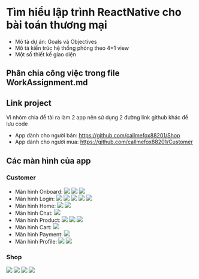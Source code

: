 # Tìm hiểu lập trình ReactNative cho bài toán thương mại

- Mô tả dự án: Goals và Objectives
- Mô tả kiến trúc hệ thống phỏng theo 4+1 view
- Một số thiết kế giao diện

## Phân chia công việc trong file WorkAssignment.md

## Link project

Vì nhóm chia đề tài ra làm 2 app nên sử dụng 2 đường link github khác để lưu code

- App dành cho người bán: https://github.com/callmefox88201/Shop
- App dành cho người mua: https://github.com/callmefox88201/Customer

## Các màn hình của app

### Customer

- Màn hình Onboard:
  ![](https://docs.google.com/uc?export=open&id=1LgEuohL4lBpoRrNDatTCpKAxfLKsqlTy)
  ![](https://docs.google.com/uc?export=open&id=1LrHzbNkixycLtQl8BOIZJjZ4oxdxiduP)
  ![](https://docs.google.com/uc?export=open&id=1ZtXrg0f8jO4XW85flZzR5CO7h35BhKpn)
- Màn hình Login:
  ![](https://docs.google.com/uc?export=open&id=1kmlo1TDS9N0_JwCSmdHUY0ocGLAfDaRR)
  ![](https://docs.google.com/uc?export=open&id=1W43ic7na1qF6EJOg0ywkaz4wD7vASbO8)
  ![](https://docs.google.com/uc?export=open&id=1SoyIt7splMDtEFCleI976Wio7mp912VB)
  ![](https://docs.google.com/uc?export=open&id=18Td5GfmWbCE2w68NHVrcYKpDcLVxcuBQ)
  ![](https://docs.google.com/uc?export=open&id=1p2bekWUBzxgFbBYMkVxWLU7rAAr5jGLy)
- Màn hình Home:
  ![](https://docs.google.com/uc?export=open&id=1P6r3fzTWeJAA1zL_FouZ77OLkqkZLT-I)
  ![](https://docs.google.com/uc?export=open&id=1maGBZ3YaGCGoJv_FV1zw-BreF2a05XWm)
- Màn hình Chat:
  ![](https://docs.google.com/uc?export=open&id=1ay9_c8lhZueM_JcNtWe2V7ZVb4JSOV9p)
- Màn hình Product:
  ![](https://docs.google.com/uc?export=open&id=1QXGdOOiDRLOxbHT7BT64pZ5m3BPM-hJO)
  ![](https://docs.google.com/uc?export=open&id=17b_U_WjW2kjk4_pcSdU5mtfbWi7xuziq)
  ![](https://docs.google.com/uc?export=open&id=18BmxbHoQPj2CRrfC3I9N9rQNx9RUjt4z)
- Màn hình Cart:
  ![](https://docs.google.com/uc?export=open&id=1fL2ts_pgEKesiEw30KhfYaIV4rCiTZth)
- Màn hình Payment:
  ![](https://docs.google.com/uc?export=open&id=1aIbrOiQ4CDFIRf1pRiGCqTaYsOLNbCZM)
- Màn hình Profile:
  ![](https://docs.google.com/uc?export=open&id=1lEYcI49A9iGKbhhAbJcSrLQShoAvTv6Q)
  ![](https://docs.google.com/uc?export=open&id=1NJiY9cJvdlixGltdL3XomPpenief3mpB)

### Shop

![](https://docs.google.com/uc?export=open&id=1HGWiBtzAoaJbHgoKLISi9-Tc5XreCPji)
![](https://docs.google.com/uc?export=open&id=1grV9_4mDjB_V29hHj79oieuBDLd7QZqZ)
![](https://docs.google.com/uc?export=open&id=1A39y4nJz2xoVtC00lvKlhvFt7rK_sApV)
![](https://docs.google.com/uc?export=open&id=1rwl_YV2T7i-bNO5R52mG2XQTrTf_-TQw)

